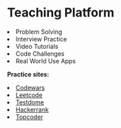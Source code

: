 
  <h1>Teaching Platform </h1>
  
<li>Problem Solving</li>

 <li>Interview Practice</li>
    <li>Video Tutorials</li>   
<li>Code Challenges</li>
<li>Real World Use Apps</li>


<p>

<b>Practice sites:</b>



<li>
<a href ="https://www.codewars.com">Codewars</a></li>   
<li>
<a href ="https://www.leetcode.com">Leetcode</a></li>
<li>
<a href ="https://www.testdome.com">Testdome</a></li>
<li>
<a href ="https://www.hackerrank.com">Hackerrank</a></li>

<li>
<a href ="https://topcoder.com">Topcoder</a></li>

  </ul>


